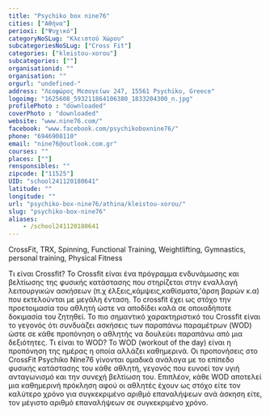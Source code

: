 ```yaml
---
title: "Psychiko box nine76"
cities: ["Αθήνα"]
perioxi: ["Ψυχικό"]
categoryNoSLug: "Κλειστού Χώρου"
subcategoriesNoSLug: ["Cross Fit"]
categories: ["kleistou-xorou"]
subcategories: [""]
organisationid: ""
organisation: ""
orgurl: "undefined-"
address: "Λεοφώρος Μεσογείων 247, 15561 Psychiko, Greece"
logoimg: "1625608_593211864106380_1833204300_n.jpg"
profilePhoto : "downloaded"
coverPhoto : "downloaded"
website: "www.nine76.com/"
facebook: "www.facebook.com/psychikoboxnine76/"
phone: "6946908110"
email: "nine76@outlook.com.gr"
courses: ""
places: [""]
rensponsibles: ""
zipcode: ["11525"]
UID: "school241120180641"
latitude: ""
longitude: ""
url: "psychiko-box-nine76/athina/kleistou-xorou/"
slug: "psychiko-box-nine76"
aliases:
    - /school241120180641
---
```



CrossFit, TRX, Spinning, Functional Training, Weightlifting, Gymnastics, personal training, Physical Fitness

Τι είναι Crossfit? Το Crossfit είναι ένα πρόγραμμα ενδυνάμωσης και βελτίωσης της φυσικής κατάστασης που στηρίζεται στην εναλλαγή λειτουργικών ασκήσεων (π.χ έλξεις,κάμψεις,καθίσματα,&#39;άρση βαρών κ.α) που εκτελούνται με μεγάλη ένταση. Το crossfit έχει ως στόχο την προετοιμασία του αθλητή ώστε να αποδίδει καλά σε οποιαδήποτε δοκιμασία του ζητηθεί. Το πιο σημαντικό χαρακτηριστικό του Crossfit είναι το γεγονός ότι συνδυάζει ασκήσεις των παραπάνω παραμέτρων (WOD) ώστε σε κάθε προπόνηση ο αθλητής να δουλεύει παραπάνω από μια δεξιότητες. Τι είναι το WOD? Το WOD (workout of the day) είναι η προπόνηση της ημέρας η οποία αλλάζει καθημερινά. Οι προπονήσεις στο CrossFit Psychiko Nine76 γίνονται ομαδικά ανάλογα με το επίπεδο φυσικής κατάστασης του κάθε αθλητή, γεγονός που ευνοεί τον υγιή ανταγωνισμό και την συνεχή βελτίωση του. Επιπλέον, κάθε WOD αποτελεί μια καθημερινή πρόκληση αφού οι αθλητές έχουν ως στόχο είτε τον καλύτερο χρόνο για συγκεκριμένο αριθμό επαναλήψεων ανά άσκηση είτε, τον μέγιστο αριθμό επαναλήψεων σε συγκεκριμένο χρόνο.